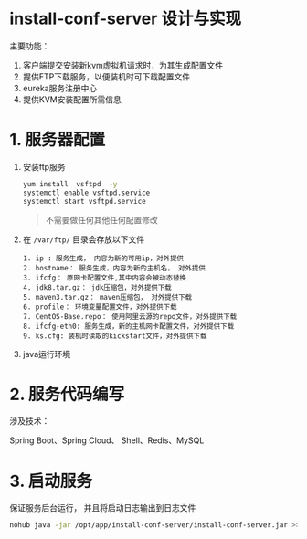 # install-conf-server 设计与实现



主要功能：

1. 客户端提交安装新kvm虚拟机请求时，为其生成配置文件
2. 提供FTP下载服务，以便装机时可下载配置文件
3. eureka服务注册中心
4. 提供KVM安装配置所需信息


# 1. 服务器配置



1. 安装ftp服务

   ```bash
   yum install  vsftpd  -y
   systemctl enable vsftpd.service
   systemctl start vsftpd.service
   ```
   >  不需要做任何其他任何配置修改

2. 在 `/var/ftp/` 目录会存放以下文件

   ```
   1. ip : 服务生成， 内容为新的可用ip，对外提供
   2. hostname： 服务生成，内容为新的主机名， 对外提供
   3. ifcfg： 原网卡配置文件,其中内容会被动态替换
   4. jdk8.tar.gz： jdk压缩包，对外提供下载
   5. maven3.tar.gz： maven压缩包， 对外提供下载
   6. profile： 环境变量配置文件，对外提供下载
   7. CentOS-Base.repo： 使用阿里云源的repo文件，对外提供下载
   8. ifcfg-eth0: 服务生成，新的主机网卡配置文件，对外提供下载
   9. ks.cfg: 装机时读取的kickstart文件，对外提供下载
   ```

3. java运行环境

# 2. 服务代码编写

涉及技术：

Spring Boot、Spring Cloud、 Shell、Redis、MySQL

# 3. 启动服务



保证服务后台运行， 并且将启动日志输出到日志文件

```bash
nohub java -jar /opt/app/install-conf-server/install-conf-server.jar >> `date +%Y%m%d`.log &
```

